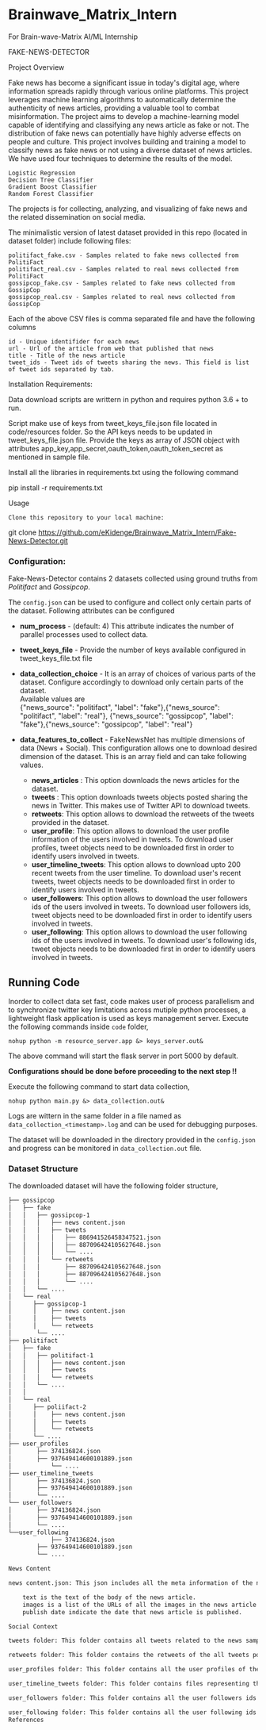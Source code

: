 # Brainwave_Matrix_Intern
For Brain-wave-Matrix AI/ML Internship

FAKE-NEWS-DETECTOR

Project Overview

Fake news has become a significant issue in today's digital age, where information spreads rapidly through various online platforms. This project leverages machine learning algorithms to automatically determine the authenticity of news articles, providing a valuable tool to combat misinformation. The project aims to develop a machine-learning model capable of identifying and classifying any news article as fake or not. The distribution of fake news can potentially have highly adverse effects on people and culture. This project involves building and training a model to classify news as fake news or not using a diverse dataset of news articles. We have used four techniques to determine the results of the model.

    Logistic Regression
    Decision Tree Classifier
    Gradient Boost Classifier
    Random Forest Classifier

The projects is for collecting, analyzing, and visualizing of fake news and the related dissemination on social media.

The minimalistic version of latest dataset provided in this repo (located in dataset folder) include following files:

    politifact_fake.csv - Samples related to fake news collected from PolitiFact
    politifact_real.csv - Samples related to real news collected from PolitiFact
    gossipcop_fake.csv - Samples related to fake news collected from GossipCop
    gossipcop_real.csv - Samples related to real news collected from GossipCop

Each of the above CSV files is comma separated file and have the following columns

    id - Unique identifider for each news
    url - Url of the article from web that published that news
    title - Title of the news article
    tweet_ids - Tweet ids of tweets sharing the news. This field is list of tweet ids separated by tab.

Installation
Requirements:

Data download scripts are writtern in python and requires python 3.6 + to run.

Script make use of keys from tweet_keys_file.json file located in code/resources folder. So the API keys needs to be updated in tweet_keys_file.json file. Provide the keys as array of JSON object with attributes app_key,app_secret,oauth_token,oauth_token_secret as mentioned in sample file.

Install all the libraries in requirements.txt using the following command

pip install -r requirements.txt

Usage

    Clone this repository to your local machine:

git clone https://github.com/eKidenge/Brainwave_Matrix_Intern/Fake-News-Detector.git

###  Configuration:

Fake-News-Detector contains 2 datasets collected using ground truths from _Politifact_ and _Gossipcop_.  
    
The `config.json` can be used to configure and collect only certain parts of the dataset. Following attributes can be configured    
  
 - **num_process** - (default: 4) This attribute indicates the number of parallel processes used to collect data.    
 - **tweet_keys_file** - Provide the number of keys available configured in tweet_keys_file.txt file       
 - **data_collection_choice** - It is an array of choices of various parts of the dataset. Configure accordingly to download only certain parts of the dataset.       
   Available values are  
     {"news_source": "politifact", "label": "fake"},{"news_source": "politifact", "label":    "real"}, {"news_source": "gossipcop", "label": "fake"},{"news_source": "gossipcop", "label": "real"}  
  
 - **data_features_to_collect** - FakeNewsNet has multiple dimensions of data (News + Social). This configuration allows one to download desired dimension of the dataset. This is an array field and can take following values.  
	              
	 - **news_articles** : This option downloads the news articles for the dataset.  
     - **tweets** : This option downloads tweets objects posted sharing the news in Twitter. This makes use of Twitter API to download tweets.  
     - **retweets**: This option allows to download the retweets of the tweets provided in the dataset.  
     - **user_profile**: This option allows to download the user profile information of the users involved in tweets. To download user profiles, tweet objects need to be downloaded first in order to identify users involved in tweets.  
     - **user_timeline_tweets**: This option allows to download upto 200 recent tweets from the user timeline. To download user's recent tweets, tweet objects needs to be downloaded first in order to identify users involved in tweets.
     - **user_followers**: This option allows to download the user followers ids of the users involved in tweets. To download user followers ids, tweet objects need to be downloaded first in order to identify users involved in tweets.  
     - **user_following**: This option allows to download the user following ids of the users involved in tweets. To download user's following ids, tweet objects needs to be downloaded first in order to identify users involved in tweets.


## Running Code

Inorder to collect data set fast, code makes user of process parallelism and to synchronize twitter key limitations across mutiple python processes, a lightweight flask application is used as keys management server.
Execute the following commands inside `code` folder,

    nohup python -m resource_server.app &> keys_server.out&

The above command will start the flask server in port 5000 by default.

**Configurations should be done before proceeding to the next step !!**

Execute the following command to start data collection,

    nohup python main.py &> data_collection.out&

Logs are wittern in the same folder in a file named as `data_collection_<timestamp>.log` and can be used for debugging purposes.

The dataset will be downloaded in the directory provided in the `config.json` and progress can be monitored in `data_collection.out` file. 

### Dataset Structure
The downloaded dataset will have the following  folder structure,
```bash
├── gossipcop
│   ├── fake
│   │   ├── gossipcop-1
│   │	│	├── news content.json
│   │	│	├── tweets
│   │	│	│	├── 886941526458347521.json
│   │	│	│	├── 887096424105627648.json
│   │	│	│	└── ....		
│   │	│  	└── retweets
│   │	│		├── 887096424105627648.json
│   │	│		├── 887096424105627648.json
│   │	│		└── ....
│   │	└── ....			
│   └── real
│      ├── gossipcop-1
│      │	├── news content.json
│      │	├── tweets
│      │	└── retweets
│		└── ....		
├── politifact
│   ├── fake
│   │   ├── politifact-1
│   │   │	├── news content.json
│   │   │	├── tweets
│   │   │	└── retweets
│   │	└── ....		
│   │
│   └── real
│      ├── poliifact-2
│      │	├── news content.json
│      │	├── tweets
│      │	└── retweets
│      └── ....					
├── user_profiles
│		├── 374136824.json
│		├── 937649414600101889.json
│   		└── ....
├── user_timeline_tweets
│		├── 374136824.json
│		├── 937649414600101889.json
│	   	└── ....
└── user_followers
│		├── 374136824.json
│		├── 937649414600101889.json
│	   	└── ....
└──user_following
        	├── 374136824.json
		├── 937649414600101889.json
	   	└── ....

News Content

news content.json: This json includes all the meta information of the news articles collected using the provided news source URLs. This is a JSON object with attributes including:

    text is the text of the body of the news article.
    images is a list of the URLs of all the images in the news article web page.
    publish date indicate the date that news article is published.

Social Context

tweets folder: This folder contains all tweets related to the news sample. This contains the tweet objects of the all the tweet ids provided in the tweet_ids attribute of the dataset csv. All the files in this folder are named as <tweet_id>.json . Each <tweet_id>.json file is a JSON file with format mentioned in https://developer.twitter.com/en/docs/tweets/data-dictionary/overview/tweet-object.html.

retweets folder: This folder contains the retweets of the all tweets posted sharing a particular news article. This folder contains files named as <tweet_id>.json and it contains a array of the retweets for a particular tweets. Each object int the retweet array have format mentioned in https://developer.twitter.com/en/docs/tweets/post-and-engage/api-reference/get-statuses-retweets-id.

user_profiles folder: This folder contains all the user profiles of the users posting tweets related to all news articles. This same folder is used for both datasources ( Politifact and GossipCop). It contains files named as <user_id>.json and have JSON formated mentioned in https://developer.twitter.com/en/docs/tweets/data-dictionary/overview/user-object.html

user_timeline_tweets folder: This folder contains files representing the time line of tweets of users posting tweets related to fake and real news. All files in the folder are named as <user_id>.json and have JSON array of upto 200 recent tweets of the users. The files have format mentioned same as https://developer.twitter.com/en/docs/tweets/timelines/api-reference/get-statuses-user_timeline.html.

user_followers folder: This folder contains all the user followers ids of the users posting tweets related to all news articles. This same folder is used for both datasources ( Politifact and GossipCop). It contains files named as <user_id>.json and have JSON data with user_id and followers attributes.

user_following folder: This folder contains all the user following ids of the users posting tweets related to all news articles. This same folder is used for both datasources ( Politifact and GossipCop). It contains files named as <user_id>.json and have JSON data with user_id and following attributes.
References


